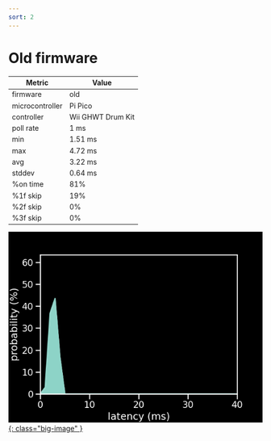 ```yaml
---
sort: 2
---
```

# Old firmware

| Metric          | Value             |
| --------------- | ----------------- |
| firmware        | old               |
| microcontroller | Pi Pico           |
| controller      | Wii GHWT Drum Kit |
| poll rate       | 1 ms              |
| min             | 1.51 ms           |
| max             | 4.72 ms           |
| avg             | 3.22 ms           |
| stddev          | 0.64 ms           |
| %on time        | 81%               |
| %1f skip        | 19%               |
| %2f skip        | 0%                |
| %3f skip        | 0%                |

[![Graph](/assets/images/results/ardwiino_wt_drums.png){: class="big-image" }](/assets/images/results/ardwiino_wt_drums.png)
